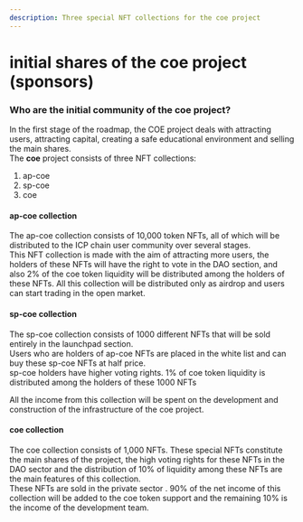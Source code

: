 ```yaml
---
description: Three special NFT collections for the coe project
---
```


# initial shares of the coe project (sponsors)

### Who are the initial community of the coe project?

In the first stage of the roadmap, the COE project deals with attracting users, attracting capital, creating a safe educational environment and selling the main shares.\
The **coe** project consists of three NFT collections:&#x20;

1. ap-coe
2. sp-coe
3. coe

#### ap-coe collection

The ap-coe collection consists of 10,000 token NFTs, all of which will be distributed to the ICP chain user community over several stages.\
This NFT collection is made with the aim of attracting more users, the holders of these NFTs will have the right to vote in the DAO section, and also 2% of the coe token liquidity will be distributed among the holders of these NFTs. All this collection will be distributed only as airdrop and users can start trading in the open market.

#### sp-coe collection

The sp-coe collection consists of 1000 different NFTs that will be sold entirely in the launchpad section.\
Users who are holders of ap-coe NFTs are placed in the white list and can buy these sp-coe NFTs at half price.\
sp-coe holders have higher voting rights. 1% of coe token liquidity is distributed among the holders of these 1000 NFTs

All the income from this collection will be spent on the development and construction of the infrastructure of the coe project.

#### coe collection

The coe collection consists of 1,000 NFTs. These special NFTs constitute the main shares of the project, the high voting rights for these NFTs in the DAO sector and the distribution of 10% of liquidity among these NFTs are the main features of this collection.\
These NFTs are sold in the private sector . 90% of the net income of this collection will be added to the coe token support and the remaining 10% is the income of the development team.
